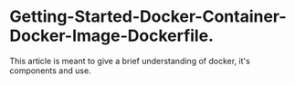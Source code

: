 # Getting-Started-Docker-Container-Docker-Image-Dockerfile.
This article is meant to give a brief understanding of docker, it's components and use.
